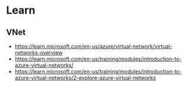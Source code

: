 # Learn

## VNet
- https://learn.microsoft.com/en-us/azure/virtual-network/virtual-networks-overview
- https://learn.microsoft.com/en-us/training/modules/introduction-to-azure-virtual-networks/
- https://learn.microsoft.com/en-us/training/modules/introduction-to-azure-virtual-networks/2-explore-azure-virtual-networks
